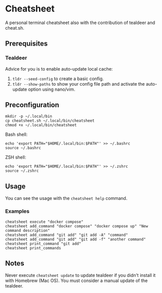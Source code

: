 # Cheatsheet
A personal terminal cheatsheet also with the contribution of tealdeer and cheat.sh.

## Prerequisites

### Tealdeer
Advice for you is to enable auto-update local cache:
1. `tldr --seed-config` to create a basic config.
2. `tldr --show-paths` to show your config file path and activate the auto-update option using nano/vim.

## Preconfiguration
```
mkdir -p ~/.local/bin
cp cheatsheet.sh ~/.local/bin/cheatsheet
chmod +x ~/.local/bin/cheatsheet
```

Bash shell:
```
echo 'export PATH="$HOME/.local/bin:$PATH"' >> ~/.bashrc
source ~/.bashrc
```

ZSH shell:
```
echo 'export PATH="$HOME/.local/bin:$PATH"' >> ~/.zshrc
source ~/.zshrc
```

## Usage  
You can see the usage with the `cheatsheet help` command.

### Examples
```
cheatsheet execute "docker compose"
cheatsheet add_command "docker compose" "docker compose up" "New command description"
cheatsheet add_command "git add" "git add -A" "command"
cheatsheet add_command "git add" "git add -f" "another command"
cheatsheet print_command "git add"
cheatsheet print_commands
```

## Notes 
Never execute `cheatsheet update` to update tealdeer if you didn't install it with Homebrew (Mac OS). You must consider a manual update of the tealdeer.
